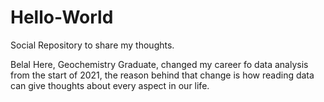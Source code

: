 # Hello-World

Social Repository to share my thoughts.

Belal Here, Geochemistry Graduate, changed my career fo data analysis from the start of 2021, the reason behind that change is how reading data can give thoughts about every aspect in our life. 
